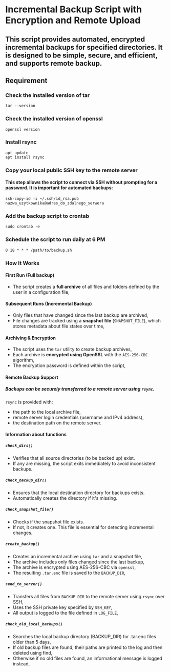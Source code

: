 # Incremental Backup Script with Encryption and Remote Upload

## This script provides automated, encrypted **incremental backups** for specified directories. It is designed to be simple, secure, and efficient, and supports remote backup. 

##  Requirement

### Check the installed version of tar
```
tar --version
```
### Check the installed version of openssl
```
openssl version
```
### Install rsync
```
apt update
apt install rsync
```
### Copy your local public SSH key to the remote server
#### This step allows the script to connect via SSH without prompting for a password. It is important for automated backups:
```
ssh-copy-id -i ~/.ssh/id_rsa.pub nazwa_uzytkownika@adres_do_zdalnego_serwera
```
### Add the backup script to crontab
```
sudo crontab -e
```
### Schedule the script to run daily at 6 PM
```
0 18 * * * /path/to/backup.sh
```
### How It Works

#### First Run (Full backup)
- The script creates a **full archive** of all files and folders defined by the user in a configuration file,

#### Subsequent Runs (Incremental Backup)
- Only files that have changed since the last backup are archived,
- File changes are tracked using a **snapshot file** (`SNAPSHOT_FILE`), which stores metadata about file states over time,

#### Archiving & Encryption
- The script uses the `tar` utility to create backup archives,
- Each archive is **encrypted using OpenSSL** with the `AES-256-CBC` algorithm,
- The encryption password is defined within the script,

#### Remote Backup Support

##### Backups can be securely transferred to a remote server using `rsync`.

`rsync` is provided with:
- the path to the local archive file,
- remote server login credentials (username and IPv4 address),
- the destination path on the remote server.

#### Information about functions

##### `check_dirs()`
- Verifies that all source directories (to be backed up) exist.
- If any are missing, the script exits immediately to avoid inconsistent backups.

##### `check_backup_dir()`
- Ensures that the local destination directory for backups exists.
- Automatically creates the directory if it's missing.

##### `check_snapshot_file()`
- Checks if the snapshot file exists.
- If not, it creates one. This file is essential for detecting incremental changes.

##### `create_backup()`
- Creates an incremental archive using `tar` and a snapshot file,
- The archive includes only files changed since the last backup,
- The archive is encrypted using AES-256-CBC via `openssl`,
- The resulting `.tar.enc` file is saved to the `BACKUP_DIR`,

##### `send_to_server()`
- Transfers all files from `BACKUP_DIR` to the remote server using `rsync` over SSH,
- Uses the SSH private key specified by `SSH_KEY`,
- All output is logged to the file defined in `LOG_FILE`,

##### `check_old_local_backups()`
- Searches the local backup directory (BACKUP_DIR) for .tar.enc files older than 5 days,
- If old backup files are found, their paths are printed to the log and then deleted using find, 
- Otherwise if no old files are found, an informational message is logged instead,
